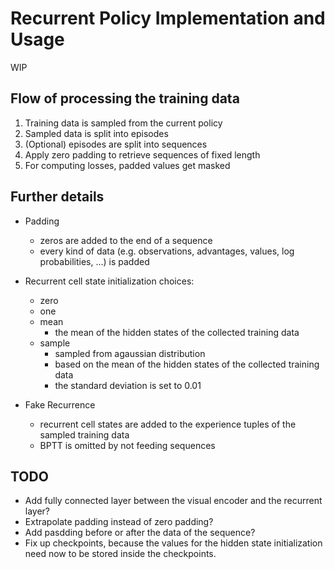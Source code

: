 # Recurrent Policy Implementation and Usage

WIP

## Flow of processing the training data

1. Training data is sampled from the current policy
2. Sampled data is split into episodes
3. (Optional) episodes are split into sequences
4. Apply zero padding to retrieve sequences of fixed length
5. For computing losses, padded values get masked

## Further details

- Padding
    - zeros are added to the end of a sequence
    - every kind of data (e.g. observations, advantages, values, log probabilities, ...) is padded

- Recurrent cell state initialization choices:
    - zero
    - one
    - mean
        - the mean of the hidden states of the collected training data
    - sample
        - sampled from agaussian distribution
        - based on the mean of the hidden states of the collected training data
        - the standard deviation is set to 0.01
       
- Fake Recurrence
    - recurrent cell states are added to the experience tuples of the sampled training data
    - BPTT is omitted by not feeding sequences
       
## TODO

- Add fully connected layer between the visual encoder and the recurrent layer?
- Extrapolate padding instead of zero padding?
- Add pasdding before or after the data of the sequence?
- Fix up checkpoints, because the values for the hidden state initialization need now to be stored inside the checkpoints.
